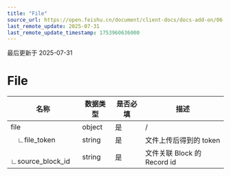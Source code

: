 ```yaml
---
title: "File"
source_url: https://open.feishu.cn/document/client-docs/docs-add-on/06-data-structure/BlockData/textblockdata/File
last_remote_update: 2025-07-31
last_remote_update_timestamp: 1753960636000
---
```

最后更新于 2025-07-31

# File
**名称**            | **数据类型** | **是否必填** | **描述**                 |
| ----------------- | -------- | -------- | ---------------------- |
| file              | object   | 是        | /                      |
|  ∟file_token      | string   | 是        | 文件上传后得到的 token         |
|  ∟source_block_id | string   | 是        | 文件关联 Block 的 Record id
